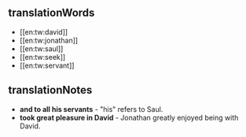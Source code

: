 ## translationWords

* [[en:tw:david]]
* [[en:tw:jonathan]]
* [[en:tw:saul]]
* [[en:tw:seek]]
* [[en:tw:servant]]

## translationNotes

* **and to all his servants** - "his" refers to Saul.
* **took great pleasure in David** - Jonathan greatly enjoyed being with David.
